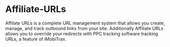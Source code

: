 Affiliate-URLs
==============

Affilate URLs is a complete URL management system that allows you create, manage, and track outbound links from your site. Additionally Affiliate URLs allows you to override your redirects with PPC tracking software tracking URLs, a feature of iMobiTrax. 
